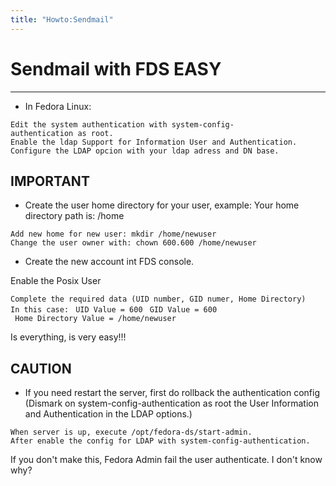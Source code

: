 ```yaml
---
title: "Howto:Sendmail"
---
```


# Sendmail with FDS EASY
--------------------------

-   In Fedora Linux:

`Edit the system authentication with system-config-authentication as root.`
`Enable the ldap Support for Information User and Authentication.`
`Configure the LDAP opcion with your ldap adress and DN base.`

**IMPORTANT**
-------------

-   Create the user home directory for your user, example: Your home directory path is: /home

`Add new home for new user: mkdir /home/newuser`
`Change the user owner with: chown 600.600 /home/newuser`

-   Create the new account int FDS console.

Enable the Posix User

`Complete the required data (UID number, GID numer, Home Directory)`
`In this case:`
` UID Value = 600`
` GID Value = 600`
` Home Directory Value = /home/newuser`

Is everything, is very easy!!!

**CAUTION**
-----------

-   If you need restart the server, first do rollback the authentication config (Dismark on system-config-authentication as root the User Information and Authentication in the LDAP options.)

`When server is up, execute /opt/fedora-ds/start-admin.`
`After enable the config for LDAP with system-config-authentication.`

If you don't make this, Fedora Admin fail the user authenticate. I don't know why?
